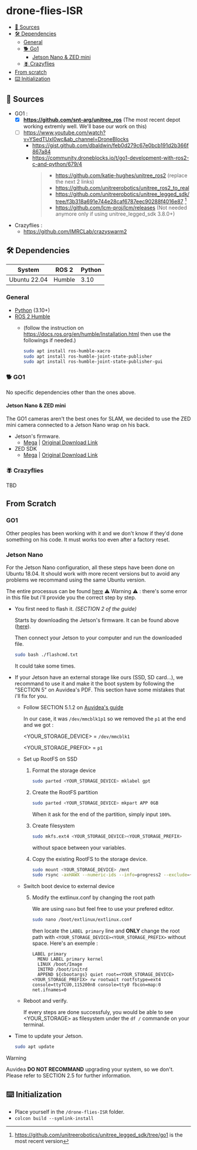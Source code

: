 # drone-flies-ISR

- [📰 Sources](#sources)
- [🛠️ Dependencies](#dependencies)
  - [General](#dependencies-general)
  - [🐕 Go1](#dependencies-go1)
    - [Jetson Nano & ZED mini](#jetson)
  - [🪰 Crazyflies](#dependencies-flies)
- [From scratch](#scratch)
- [⌨️ Initialization](#initialization)


## 📰 Sources <a id="sources"></a>

- GO1 :
  - [x] **<https://github.com/snt-arg/unitree_ros>** (The most recent depot working extremly well. We'll base our work on this)
  - [ ] <https://www.youtube.com/watch?v=YSedTUxI0wc&ab_channel=DroneBlocks>
    - <https://gist.github.com/dbaldwin/feb0d279c67e0bcb191d2b366f867a84>
    - <https://community.droneblocks.io/t/go1-development-with-ros2-c-and-python/679/4>
      > - <https://github.com/katie-hughes/unitree_ros2> (replace the next 2 links)
      > - <https://github.com/unitreerobotics/unitree_ros2_to_real>
      > - <https://github.com/unitreerobotics/unitree_legged_sdk/tree/f3b318a691e744e28caf6787eec90288f4016e87> [^1]
      > - <https://github.com/lcm-proj/lcm/releases> (Not needed anymore only if using unitree_legged_sdk 3.8.0+)

[^1]: <https://github.com/unitreerobotics/unitree_legged_sdk/tree/go1> is the most recent version

- Crazyflies :
  - <https://github.com/IMRCLab/crazyswarm2>

## 🛠️ Dependencies <a id="dependencies"></a>

| System | ROS 2 | Python |
| ------- | ------- | ------ |
| Ubuntu 22.04 | Humble | 3.10 |

### General <a id="dependencies-general"></a>

- [Python](https://www.python.org/) (3.10+)
- [ROS 2 Humble](https://docs.ros.org/en/humble/index.html)
  - (follow the instruction on https://docs.ros.org/en/humble/Installation.html then use the followings if needed.)

    ```bash
    sudo apt install ros-humble-xacro
    sudo apt install ros-humble-joint-state-publisher
    sudo apt install ros-humble-joint-state-publisher-gui
    ```


### 🐕 GO1 <a id="dependencies-go1"></a>

No specific dependencies other than the ones above.

#### Jetson Nano & ZED mini <a id="jetson"></a>

The GO1 cameras aren't the best ones for SLAM, we decided to use the ZED mini camera connected to a Jetson Nano wrap on his back.

- Jetson's firmware.
  - [Mega](https://mega.nz/file/2YknhI6A#5s0Zr9UmwSfbIX-MFVpjSrUjrLEhWtQTiXN13qAWELM) | [Original Download Link](https://f000.backblazeb2.com/file/auvidea-download/images/Jetpack_4_6/BSP/Jetpack4.6_Nano_BSP.tar.gz)
- ZED SDK
  - [Mega](https://mega.nz/file/HU1wSbxJ#px-IquGm5MQEqtKCeBQiUl40IVINUzJb41PFfCNexSk) | [Original Download Link](https://download.stereolabs.com/zedsdk/3.8/l4t32.6/jetsons)

### 🪰 Crazyflies <a id="dependencies-flies"></a>

TBD

## From Scratch <a id="scratch"></a>

### GO1

Other peoples has been working with it and we don't know if they'd done something on his code. It must works too even after a factory reset.

### Jetson Nano

For the Jetson Nano configuration, all these steps have been done on Ubuntu 18.04. It should work with more recent versions but to avoid any problems we recommand using the same Ubuntu version.

The entire processus can be found [here](./docs/Auvidea_Software.pdf)
⚠️ Warning ⚠️ : there's some error in this file but i'll provide you the correct step by step.

- You first need to flash it. *(SECTION 2 of the guide)*

  Starts by downloading the Jetson's firmware. It can be found above ([here](#jetson)).

  Then connect your Jetson to your computer and run the downloaded file.

  ```bash
  sudo bash ./flashcmd.txt
  ```

  It could take some times.

- If your Jetson have an external storage like ours (SSD, SD card...), we recommand to use it and make it the boot system by following the "SECTION 5" on Auvidea's PDF. This section have some mistakes that i'll fix for you.

  - Follow SECTION 5.1.2 on [Auvidea's guide](./docs/Auvidea_Software.pdf)

    In our case, it was `/dev/mmcblk1p1` so we removed the `p1` at the end and we got : 
    
    <YOUR_STORAGE_DEVICE> = `/dev/mmcblk1`

    <YOUR_STORAGE_PREFIX> = `p1`

  - Set up RootFS on SSD

    1. Format the storage device

        ```bash
        sudo parted <YOUR_STORAGE_DEVICE> mklabel gpt
        ```

    2. Create the RootFS partition

        ```bash
        sudo parted <YOUR_STORAGE_DEVICE> mkpart APP 0GB
        ```

        When it ask for the end of the partition, simply input `100%`.

    3. Create filesystem

        ```bash
        sudo mkfs.ext4 <YOUR_STORAGE_DEVICE><YOUR_STORAGE_PREFIX>
        ```
        without space between your variables.

    4. Copy the existing RootFS to the storage device.

        ```bash
        sudo mount <YOUR_STORAGE_DEVICE> /mnt
        sudo rsync -axHAWX --numeric-ids --info=progress2 --exclude={"/dev/","/proc/","/sys/","/tmp/","/run/","/mnt/","/media/*","/lost+found"} / /mnt/
        ```
  - Switch boot device to external device

    5. Modify the extlinux.conf by changing the root path

        We are using `nano` but feel free to use your prefered editor.

        ```bash
        sudo nano /boot/extlinux/extlinux.conf
        ```

        then locate the `LABEL primary` line and **ONLY** change the root path with `<YOUR_STORAGE_DEVICE><YOUR_STORAGE_PREFIX>` without space. Here's an exemple :

        ```
        LABEL primary 
          MENU LABEL primary kernel
          LINUX /boot/Image
          INITRD /boot/initrd 
          APPEND ${cbootargs} quiet root=<YOUR_STORAGE_DEVICE><YOUR_STORAGE_PREFIX> rw rootwait rootfstype=ext4 console=ttyTCU0,115200n8 console=tty0 fbcon=map:0 net.ifnames=0
        ```
  - Reboot and verify.

    If every steps are done successfuly, you would be able to see <YOUR_STORAGE> as filesystem under the `df /` commande on your terminal.

- Time to update your Jetson.

  ```bash
  sudo apt update
  ```
> [!WARNING]
> Auvidea **DO NOT RECOMMAND** upgrading your system, so we don't. Please refer to SECTION 2.5 for further information.

## ⌨️ Initialization <a id="initialization"></a>

- Place yourself in the `/drone-flies-ISR` folder.
- `colcon build --symlink-install`
